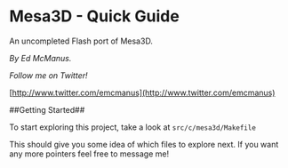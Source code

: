 Mesa3D - Quick Guide
=======================
An uncompleted Flash port of Mesa3D.

*By Ed McManus.*

*Follow me on Twitter!*

[http://www.twitter.com/emcmanus](http://www.twitter.com/emcmanus)


##Getting Started##

To start exploring this project, take a look at `src/c/mesa3d/Makefile`

This should give you some idea of which files to explore next. If you want
any more pointers feel free to message me!
